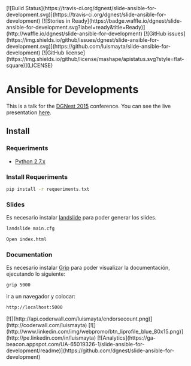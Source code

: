 <span class="badges">
[![Build Status](https://travis-ci.org/dgnest/slide-ansible-for-development.svg)](https://travis-ci.org/dgnest/slide-ansible-for-development)
[![Stories in Ready](https://badge.waffle.io/dgnest/slide-ansible-for-development.svg?label=ready&title=Ready)](http://waffle.io/dgnest/slide-ansible-for-development)
[![GitHub issues](https://img.shields.io/github/issues/dgnest/slide-ansible-for-development.svg)](https://github.com/luismayta/slide-ansible-for-development)
[![GitHub license](https://img.shields.io/github/license/mashape/apistatus.svg?style=flat-square)](LICENSE)
</span>

# Ansible for Developments

This is a talk for the [DGNest 2015](http://dgnest.com) conference.
You can see the live presentation [here](http://dgnest.github.io/slide-ansible-for-developments).

## Install

### Requeriments

* [Python 2.7.x](http://python.org/download/)

### Install Requeriments

```bash
pip install -r requeriments.txt
```

### Slides

Es necesario instalar [landslide](https://github.com/adamzap/landslide) para poder generar los slides.

```bash
landslide main.cfg
```

```bash
Open index.html
```

### Documentation

Es necesario instalar [Grip](https://github.com/joeyespo/grip) para poder visualizar la documentación, ejecutando lo siguiente:

```bash
grip 5000
```

ir a un navegador y colocar:

```bash
http://localhost:5000
```
<span class="badges">
[![](http://api.coderwall.com/luismayta/endorsecount.png)](http://coderwall.com/luismayta)
[![](http://www.linkedin.com/img/webpromo/btn_liprofile_blue_80x15.png)](http://pe.linkedin.com/in/luismayta)
[![Analytics](https://ga-beacon.appspot.com/UA-65019326-1/slide-ansible-for-development/readme)](https://github.com/dgnest/slide-ansible-for-development)
</span>